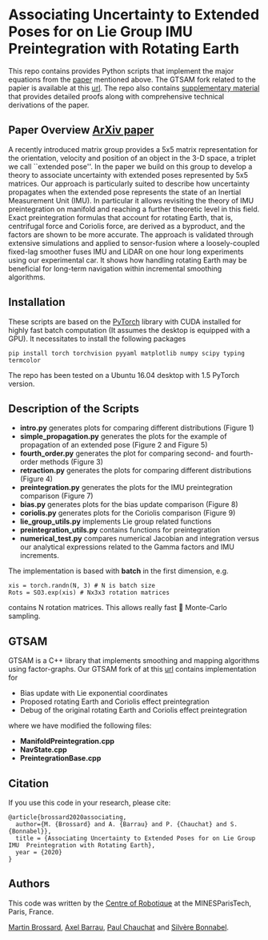 

Associating Uncertainty to Extended Poses for on Lie Group IMU  Preintegration with Rotating Earth
==================================================================================================

This repo contains provides Python scripts that implement the major equations from the [paper]() mentioned above. The GTSAM fork related to the papier is available at this [url](https://github.com/mbrossar/gtsam). The repo also contains [supplementary material](https://github.com/mbrossar/SE2-3-/raw/master/supplementary_material.pdf) that provides detailed proofs along with comprehensive technical derivations of the paper.

Paper Overview [ArXiv paper]()
---------------------------------------------
A recently introduced matrix group provides a 5x5 matrix representation for the  orientation, velocity and position of an object  in the 3-D space, a triplet we call ``extended pose''. In the paper we build on this group to develop a theory to associate uncertainty with extended poses represented by 5x5 matrices. Our approach is particularly suited to describe how uncertainty propagates when the extended pose represents the state of an Inertial Measurement Unit (IMU). In particular it allows  revisiting the theory of IMU preintegration on manifold and  reaching a further theoretic level in this field. Exact preintegration formulas that account for rotating Earth, that is, centrifugal force and Coriolis force, are derived as a byproduct, and the factors are shown to be more accurate. The approach is validated through extensive simulations and applied to sensor-fusion where a loosely-coupled fixed-lag smoother fuses IMU and LiDAR on   one hour long   experiments using our experimental car. It shows how handling rotating Earth may be beneficial for long-term navigation within incremental smoothing algorithms.

Installation
-------------------
These scripts are based on the [PyTorch](https://pytorch.org/) library with CUDA installed for highly fast batch computation (It assumes the desktop is equipped with a GPU). It necessitates to install the following packages

```
pip install torch torchvision pyyaml matplotlib numpy scipy typing termcolor
```

The repo has been tested on a Ubuntu 16.04 desktop with 1.5 PyTorch version.

Description of the Scripts
------------------
* **intro.py** generates plots for comparing different distributions (Figure 1)
* **simple_propagation.py**	generates the plots for the example of propagation of an extended pose (Figure 2 and Figure 5)
* **fourth_order.py** generates the plot for comparing second- and fourth-order methods (Figure 3)
* **retraction.py**	generates the plots for comparing different distributions (Figure 4)
* **preintegration.py** generates the plots for the IMU preintegration comparison (Figure 7)
* **bias.py** generates plots for the bias update comparison (Figure 8)
* **coriolis.py** generates plots for the Coriolis comparison (Figure 9)
* **lie_group_utils.py** implements Lie group related functions
* **preintegration_utils.py** contains functions for preintegration
* **numerical_test.py** compares numerical Jacobian and integration versus our analytical expressions related to the Gamma factors and IMU increments.

The implementation is based with **batch** in the first dimension, e.g. 

```
xis = torch.randn(N, 3) # N is batch size
Rots = SO3.exp(xis) # Nx3x3 rotation matrices
```
contains N rotation matrices. This allows really fast  :rocket: Monte-Carlo sampling.


GTSAM
---------------------
GTSAM is a C++ library that implements smoothing and mapping algorithms using factor-graphs. Our GTSAM fork of at this [url](https://github.com/mbrossar/gtsam) contains implementation for
* Bias update with Lie exponential coordinates
* Proposed rotating Earth and Coriolis effect preintegration
* Debug of the original rotating Earth and Coriolis effect preintegration

where we have modified the following files:

* **ManifoldPreintegration.cpp**
* **NavState.cpp**
* **PreintegrationBase.cpp**

## Citation

If you use this code in your research, please cite:

```
@article{brossard2020associating,
  author={M. {Brossard} and A. {Barrau} and P. {Chauchat} and S. {Bonnabel}},
  title = {Associating Uncertainty to Extended Poses for on Lie Group IMU  Preintegration with Rotating Earth},
  year = {2020}
}
```

## Authors

This code was written by the [Centre of Robotique](http://caor-mines-paristech.fr/en/home/) at the MINESParisTech, Paris, France.

[Martin
Brossard](mailto:martin.brossard@mines-paristech.fr), [Axel
Barrau](mailto:axel.barrau@safrangroup.com), [Paul Chauchat](mailto:paul.chauchat@isae-supaero.fr) and [Silvère
Bonnabel](mailto:silvere.bonnabel@mines-paristech.fr).